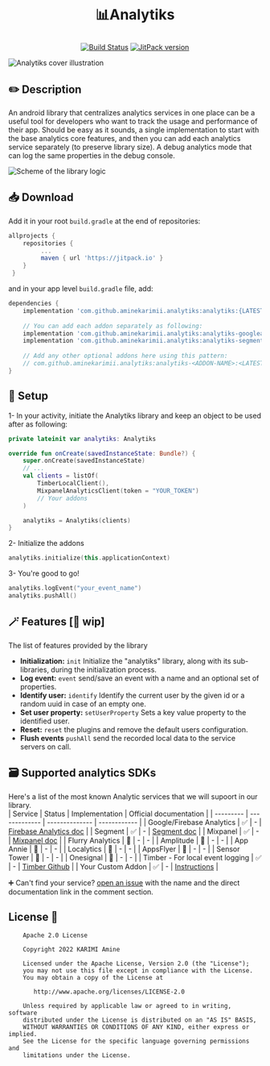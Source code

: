# <p align="center"> 📊Analytiks</p>
<p align="center">
  <a href="https://github.com/skydoves/PowerSpinner/actions"><img alt="Build Status" src="https://github.com/aminekarimii/analytiks/workflows/Android%20CI/badge.svg"/></a>
  <a href="https://jitpack.io/#aminekarimii/Analytiks"><img alt="JitPack version" src="https://jitpack.io/v/aminekarimii/Analytiks.svg"/></a>
</p>  

![Analytiks cover illustration](https://user-images.githubusercontent.com/20410115/228402805-3309d17a-0bc5-4404-90f8-20c9b30e33a9.png)

## ✏️ Description
An android library that centralizes analytics services in one place can be a useful tool for developers who want to track the usage and performance of their app. 
Should be easy as it sounds, a single implementation to start with the base analytics core features, and then you can add each analytics service separately (to preserve library size).
A debug analytics mode that can log the same properties in the debug console.

![Scheme of the library logic](https://user-images.githubusercontent.com/20410115/225161402-d3a7d24f-da0d-4360-abab-fe86c68f0214.png)

## 📥 Download
Add it in your root ```build.gradle``` at the end of repositories:
```gradle 
allprojects {
    repositories {
         ...
         maven { url 'https://jitpack.io' }
    }
 }
```
and in your app level ```build.gradle``` file, add:
```gradle
dependencies {
    implementation 'com.github.aminekarimii.analytiks:analytiks:{LATEST-VERSION}'
    
    // You can add each addon separately as following:
    implementation 'com.github.aminekarimii.analytiks:analytiks-googleanalytics:{LATEST-VERSION}' // Optional Firebase Analytics addon
    implementation 'com.github.aminekarimii.analytiks:analytiks-segment:{LATEST-VERSION}' // Optional Segment addon
 
    // Add any other optional addons here using this pattern:
    // com.github.aminekarimii.analytiks:analytiks-<ADDON-NAME>:<LATEST-VERSION>
}
```

## 🔌 Setup
1- In your activity, initiate the Analytiks library and keep an object to be used after as following:
```kotlin
private lateinit var analytiks: Analytiks

override fun onCreate(savedInstanceState: Bundle?) {
    super.onCreate(savedInstanceState)
    // ...
    val clients = listOf(
        TimberLocalClient(),
        MixpanelAnalyticsClient(token = "YOUR_TOKEN")
        // Your addons
    )

    analytiks = Analytiks(clients)
}
```
2- Initialize the addons
```kotlin
analytiks.initialize(this.applicationContext)
```

3- You're good to go!
```kotlin
analytiks.logEvent("your_event_name")
analytiks.pushAll()
```

## 🪄 Features [🚧 wip]
The list of features provided by the library  
- **Initialization:** `init` Initialize the "analytiks" library, along with its sub-libraries, during the initialization process.  
- **Log event:** `event` send/save an event with a name and an optional set of properties.
- **Identify user:** `identify` Identify the current user by the given id or a random uuid in case of an empty one.
- **Set user property:** `setUserProperty` Sets a key value property to the identified user.
- **Reset:** `reset` the plugins and remove the default users configuration.
- **Flush events** `pushAll` send the recorded local data to the service servers on call.

## 🗃 Supported analytics SDKs
Here's a list of the most known Analytic services that we will supoort in our library.  
| Service   |     Status    | Implementation | Official documentation |
| --------- | ------------- | -------------- | ------------ |
| Google/Firebase Analytics  | ✅  | - | <a href="https://firebase.google.com/docs/analytics/get-started?platform=android">Firebase Analytics doc</a> |
| Segment  | ✅  | - | <a href="https://segment.com/docs/connections/sources/catalog/libraries/mobile/kotlin-android/" >Segment doc</a> |
| Mixpanel  | ✅  | - | <a href="https://developer.mixpanel.com/docs/android">Mixpanel doc</a> |
| Flurry Analytics  | 🚧  | - | - |
| Amplitude  | 🚧  | - | - |
| App Annie  | 🚧  | - | - |
| Localytics  | 🚧  | - | - |
| AppsFlyer  | 🚧  | - | - |
| Sensor Tower  | 🚧  | - | - |
| Onesignal  | 🚧  | - | - |
| Timber - For local event logging  | ✅  | - | <a href="https://github.com/JakeWharton/timber">Timber Github</a> | 
| Your Custom Addon  | ✅  | - | <a href="https://github.com/aminekarimii/analytiks/tree/aminekarimii-patch-update-readme/analytiks-core">Instructions</a> |

➕ Can't find your service? [open an issue](https://github.com/aminekarimii/analytiks/issues/new) with the name and the direct documentation link in the comment section.

## License 🔖

```
    Apache 2.0 License

    Copyright 2022 KARIMI Amine

    Licensed under the Apache License, Version 2.0 (the "License");
    you may not use this file except in compliance with the License.
    You may obtain a copy of the License at

       http://www.apache.org/licenses/LICENSE-2.0

    Unless required by applicable law or agreed to in writing, software
    distributed under the License is distributed on an "AS IS" BASIS,
    WITHOUT WARRANTIES OR CONDITIONS OF ANY KIND, either express or implied.
    See the License for the specific language governing permissions and
    limitations under the License.

```

